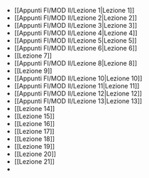 
- [[Appunti FI/MOD II/Lezione 1|Lezione 1]]
- [[Appunti FI/MOD II/Lezione 2|Lezione 2]]
- [[Appunti FI/MOD II/Lezione 3|Lezione 3]]
- [[Appunti FI/MOD II/Lezione 4|Lezione 4]]
- [[Appunti FI/MOD II/Lezione 5|Lezione 5]]
- [[Appunti FI/MOD II/Lezione 6|Lezione 6]]
- [[Lezione 7]]
- [[Appunti FI/MOD II/Lezione 8|Lezione 8]]
- [[Lezione 9]]
- [[Appunti FI/MOD II/Lezione 10|Lezione 10]]
- [[Appunti FI/MOD II/Lezione 11|Lezione 11]]
- [[Appunti FI/MOD II/Lezione 12|Lezione 12]]
- [[Appunti FI/MOD II/Lezione 13|Lezione 13]]
- [[Lezione 14]]
- [[Lezione 15]]
- [[Lezione 16]]
- [[Lezione 17]]
- [[Lezione 18]]
- [[Lezione 19]]
- [[Lezione 20]]
- [[Lezione 21]]
- 
